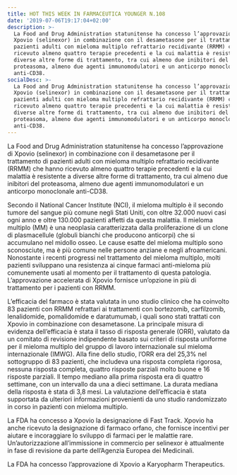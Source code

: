 ```yaml
---
title: HOT THIS WEEK IN FARMACEUTICA YOUNGER N.108
date: '2019-07-06T19:17:04+02:00'
description: >-
  La Food and Drug Administration statunitense ha concesso l’approvazione di
  Xpovio (selinexor) in combinazione con il desametasone per il trattamento di
  pazienti adulti con mieloma multiplo refrattario recidivante (RRMM) che hanno
  ricevuto almeno quattro terapie precedenti e la cui malattia è resistente a
  diverse altre forme di trattamento, tra cui almeno due inibitori del
  proteasoma, almeno due agenti immunomodulatori e un anticorpo monoclonale
  anti-CD38.
socialDesc: >-
  La Food and Drug Administration statunitense ha concesso l’approvazione di
  Xpovio (selinexor) in combinazione con il desametasone per il trattamento di
  pazienti adulti con mieloma multiplo refrattario recidivante (RRMM) che hanno
  ricevuto almeno quattro terapie precedenti e la cui malattia è resistente a
  diverse altre forme di trattamento, tra cui almeno due inibitori del
  proteasoma, almeno due agenti immunomodulatori e un anticorpo monoclonale
  anti-CD38.
---
```

La Food and Drug Administration statunitense ha concesso l’approvazione di Xpovio (selinexor) in combinazione con il desametasone per il trattamento di pazienti adulti con mieloma multiplo refrattario recidivante (RRMM) che hanno ricevuto almeno quattro terapie precedenti e la cui malattia è resistente a diverse altre forme di trattamento, tra cui almeno due inibitori del proteasoma, almeno due agenti immunomodulatori e un anticorpo monoclonale anti-CD38.

Secondo il National Cancer Institute (NCI), il mieloma multiplo è il secondo tumore del sangue più comune negli Stati Uniti, con oltre 32.000 nuovi casi ogni anno e oltre 130.000 pazienti affetti da questa malattia. Il mieloma multiplo (MM) è una neoplasia caratterizzata dalla proliferazione di un clone di plasmacellule (globuli bianchi che producono anticorpi) che si accumulano nel midollo osseo. Le cause esatte del mieloma multiplo sono sconosciute, ma è più comune nelle persone anziane e negli afroamericani. Nonostante i recenti progressi nel trattamento del mieloma multiplo, molti pazienti sviluppano una resistenza ai cinque farmaci anti-mieloma più comunemente usati al momento per il trattamento di questa patologia. L’approvazione accelerata di Xpovio fornisce un’opzione in più di trattamento per i pazienti con RRMM.

L’efficacia del farmaco è stata valutata in uno studio clinico che ha coinvolto 83 pazienti con RRMM refrattari ai trattamenti con bortezomib, carfilzomib, lenalidomide, pomalidomide e daratumumab, i quali sono stati trattati con Xpovio in combinazione con desametasone. La principale misura di evidenza dell’efficacia è stata il tasso di risposta generale (ORR), valutato da un comitato di revisione indipendente basato sui criteri di risposta uniforme per il mieloma multiplo del gruppo di lavoro internazionale sul mieloma internazionale (IMWG). Alla fine dello studio, l’ORR era del 25,3% nel sottogruppo di 83 pazienti, che includeva una risposta completa rigorosa, nessuna risposta completa, quattro risposte parziali molto buone e 16 risposte parziali. Il tempo mediano alla prima risposta era di quattro settimane, con un intervallo da una a dieci settimane. La durata mediana della risposta è stata di 3,8 mesi. La valutazione dell’efficacia è stata supportata da ulteriori informazioni provenienti da uno studio randomizzato in corso in pazienti con mieloma multiplo.

La FDA ha concesso a Xpovio la designazione di Fast Track. Xpovio ha anche ricevuto la designazione di farmaco orfano, che fornisce incentivi per aiutare e incoraggiare lo sviluppo di farmaci per le malattie rare. Un’autorizzazione all’immissione in commercio per selinexor è attualmente in fase di revisione da parte dell’Agenzia Europea dei Medicinali.

La FDA ha concesso l’approvazione di Xpovio a Karyopharm Therapeutics.
